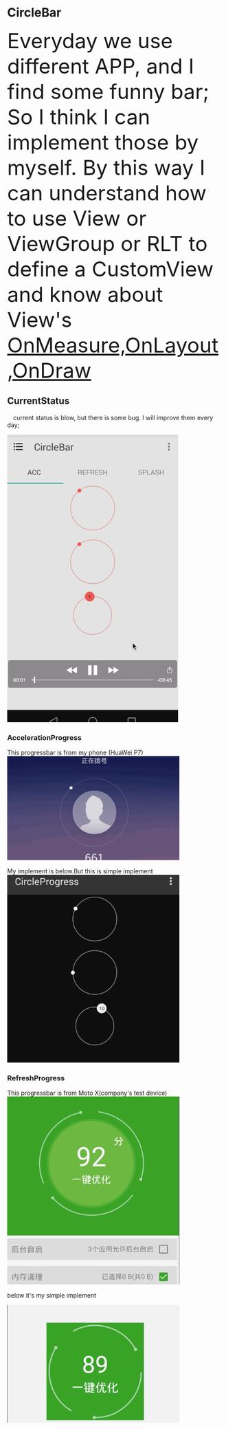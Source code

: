 # CircleBar
<font size=14>Everyday we use different APP, and I find some funny bar; So I think I can implement those by myself.
By this way I can understand how to use View or ViewGroup or RLT to define a CustomView and know about View's [OnMeasure,OnLayout,OnDraw](https://developer.android.com/training/custom-views/index.html)</font>

## CurrentStatus

&emsp;current status is blow, but there is some bug. I will improve them every day;

![alt tag](/screenshot/customview.gif)


### AccelerationProgress

This progressbar is from my phone (HuaWei P7)
![alt tag](/screenshot/huawei_p7.gif)

My implement is below.But this is simple implement
![alt tag](/screenshot/my_implement.gif)

### RefreshProgress

This progressbar is from Moto X(company's test device)
![alt tag](/screenshot/moto.gif)

below it's my simple implement

![alt tag](/screenshot/refresh.gif)

